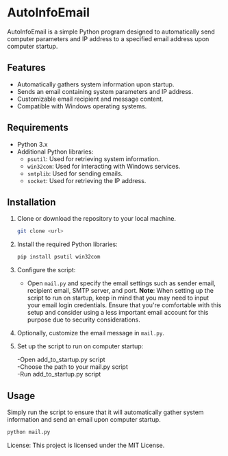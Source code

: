 # AutoInfoEmail

AutoInfoEmail is a simple Python program designed to automatically send computer parameters and IP address to a specified email address upon computer startup.

## Features

- Automatically gathers system information upon startup.
- Sends an email containing system parameters and IP address.
- Customizable email recipient and message content.
- Compatible with Windows operating systems.

## Requirements

- Python 3.x
- Additional Python libraries:
  - `psutil`: Used for retrieving system information.
  - `win32com`: Used for interacting with Windows services.
  - `smtplib`: Used for sending emails.
  - `socket`: Used for retrieving the IP address.

## Installation

1. Clone or download the repository to your local machine.
   ```bash
   git clone <url>
   ```
3. Install the required Python libraries:

    ```bash
    pip install psutil win32com
    ```

4. Configure the script:
   - Open `mail.py` and specify the email settings such as sender email, recipient email, SMTP server, and port.
   **Note**: When setting up the script to run on startup, keep in mind that you may need to input your email login credentials. Ensure that you're comfortable with this setup and consider using a less important email account for this purpose due to security considerations.  
5. Optionally, customize the email message in `mail.py`.

6. Set up the script to run on computer startup:
   
   -Open add_to_startup.py script  
   -Choose the path to your mail.py script   
   -Run add_to_startup.py script 

## Usage

Simply run the script to ensure that it will automatically gather system information and send an email upon computer startup.

```bash
python mail.py
```

License: This project is licensed under the MIT License.

